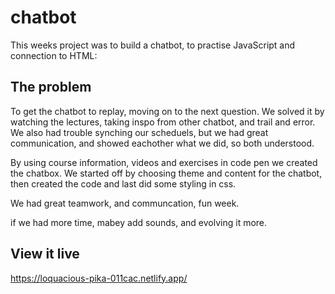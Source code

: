 # chatbot
This weeks project was to build a chatbot, to practise JavaScript and connection to HTML:

## The problem
To get the chatbot to replay, moving on to the next question.
We solved it by watching the lectures, taking inspo from other chatbot, and trail and error.
We also had trouble synching our scheduels, but we had great communication, and showed eachother what we did, so both understood.

By using course information, videos and exercises in code pen we created the chatbox.
We started off by choosing theme and content for the chatbot, then created the code and last did some styling in css.

We had great teamwork, and communcation, fun week.

if we had more time, mabey add sounds, and evolving it more.

## View it live
https://loquacious-pika-011cac.netlify.app/
